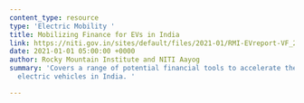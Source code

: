 ```yaml
---
content_type: resource
type: 'Electric Mobility '
title: Mobilizing Finance for EVs in India
link: https://niti.gov.in/sites/default/files/2021-01/RMI-EVreport-VF_28_1_21.pdf
date: 2021-01-01 05:00:00 +0000
author: Rocky Mountain Institute and NITI Aayog
summary: 'Covers a range of potential financial tools to accelerate the adoption of
  electric vehicles in India. '

---
```


